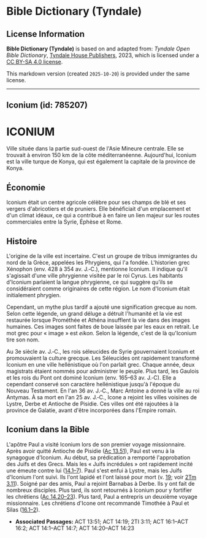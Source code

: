 # Bible Dictionary (Tyndale)

## License Information

**Bible Dictionary (Tyndale)** is based on and adapted from: _Tyndale Open Bible Dictionary_, [Tyndale House Publishers](https://tyndaleopenresources.com/), 2023, which is licensed under a [CC BY-SA 4.0 license](https://creativecommons.org/licenses/by-sa/4.0/legalcode.en).

This markdown version (created `2025-10-20`) is provided under the same license.



--------------------------------

## Iconium (id: 785207)

ICONIUM
=======

Ville située dans la partie sud\-ouest de l'Asie Mineure centrale. Elle se trouvait à environ 150 km de la côte méditerranéenne. Aujourd'hui, Iconium est la ville turque de Konya, qui est également la capitale de la province de Konya.

Économie
--------

Iconium était un centre agricole célèbre pour ses champs de blé et ses vergers d'abricotiers et de pruniers. Elle bénéficiait d'un emplacement et d'un climat idéaux, ce qui a contribué à en faire un lien majeur sur les routes commerciales entre la Syrie, Éphèse et Rome.

Histoire
--------

L'origine de la ville est incertaine. C'est un groupe de tribus immigrantes du nord de la Grèce, appelées les Phrygiens, qui l'a fondée. L'historien grec Xénophon (env. 428 à 354 av. J.‑C.), mentionne Iconium. Il indique qu'il s'agissait d'une ville phrygienne visitée par le roi Cyrus. Les habitants d'Iconium parlaient la langue phrygienne, ce qui suggère qu'ils se considéraient comme originaires de cette région. Le nom d'Iconium était initialement phrygien.

Cependant, un mythe plus tardif a ajouté une signification grecque au nom. Selon cette légende, un grand déluge a détruit l'humanité et la vie est restaurée lorsque Prométhée et Athéna insufflent la vie dans des images humaines. Ces images sont faites de boue laissée par les eaux en retrait. Le mot grec pour « image » est *eikon.* Selon la légende, c'est de là qu'Iconium tire son nom.

Au 3e siècle av. J.‑C., les rois séleucides de Syrie gouvernaient Iconium et promouvaient la culture grecque. Les Séleucides ont rapidement transformé Iconium en une ville hellénistique où l'on parlait grec. Chaque année, deux magistrats étaient nommés pour administrer le peuple. Plus tard, les Gaulois et les rois du Pont ont dominé Iconium (env. 165–63 av. J.‑C). Elle a cependant conservé son caractère hellénistique jusqu'à l'époque du Nouveau Testament. En l'an 36 av. J.‑C., Marc Antoine a donné la ville au roi Antymas. À sa mort en l'an 25 av. J.‑C., Icone a rejoint les villes voisines de Lystre, Derbe et Antioche de Pisidie. Ces villes ont été rajoutées à la province de Galatie, avant d'être incorporées dans l'Empire romain.

Iconium dans la Bible
---------------------

L'apôtre Paul a visité Iconium lors de son premier voyage missionnaire. Après avoir quitté Antioche de Pisidie ([Ac 13\.51](https://ref.ly/Acts13:51)), Paul est venu à la synagogue d'Iconium. Au début, sa prédication a remporté l'approbation des Juifs et des Grecs. Mais les « Juifs incrédules » ont rapidement incité une émeute contre lui ([14\.1–7](https://ref.ly/Acts14:1-Acts14:7)). Paul s'est enfui à Lystre, mais les Juifs d'Iconium l'ont suivi. Ils l'ont lapidé et l'ont laissé pour mort (v. [19](https://ref.ly/Acts14:19); voir [2Tm 3\.11](https://ref.ly/2Tim3:11)). Soigné par des amis, Paul a rejoint Barnabas à Derbe. Ils y ont fait de nombreux disciples. Plus tard, ils sont retournés à Iconium pour y fortifier les chrétiens ([Ac 14\.20–23](https://ref.ly/Acts14:20-Acts14:23)). Plus tard, Paul a entrepris un deuxième voyage missionnaire. Les chrétiens d'Icone ont recommandé Timothée à Paul et Silas ([16\.1–2](https://ref.ly/Acts16:1-Acts16:2)).

* **Associated Passages:** ACT 13:51; ACT 14:19; 2TI 3:11; ACT 16:1–ACT 16:2; ACT 14:1–ACT 14:7; ACT 14:20–ACT 14:23

